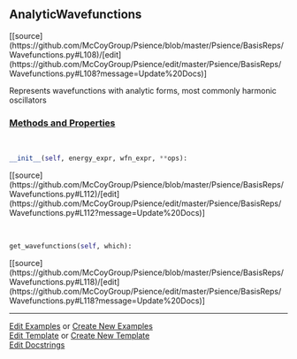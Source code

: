 ## <a id="Psience.BasisReps.Wavefunctions.AnalyticWavefunctions">AnalyticWavefunctions</a> 
<div class="docs-source-link" markdown="1">
[[source](https://github.com/McCoyGroup/Psience/blob/master/Psience/BasisReps/Wavefunctions.py#L108)/[edit](https://github.com/McCoyGroup/Psience/edit/master/Psience/BasisReps/Wavefunctions.py#L108?message=Update%20Docs)]
</div>

Represents wavefunctions with analytic forms, most commonly harmonic oscillators

<div class="collapsible-section">
 <div class="collapsible-section collapsible-section-header" markdown="1">
 
### <a class="collapse-link" data-toggle="collapse" href="#methods">Methods and Properties</a> <a class="float-right" data-toggle="collapse" href="#methods"><i class="fa fa-chevron-down"></i></a>

 </div>
 <div class="collapsible-section collapsible-section-body collapse" id="methods" markdown="1">

<a id="Psience.BasisReps.Wavefunctions.AnalyticWavefunctions.__init__" class="docs-object-method">&nbsp;</a> 
```python
__init__(self, energy_expr, wfn_expr, **ops): 
```
<div class="docs-source-link" markdown="1">
[[source](https://github.com/McCoyGroup/Psience/blob/master/Psience/BasisReps/Wavefunctions.py#L112)/[edit](https://github.com/McCoyGroup/Psience/edit/master/Psience/BasisReps/Wavefunctions.py#L112?message=Update%20Docs)]
</div>

<a id="Psience.BasisReps.Wavefunctions.AnalyticWavefunctions.get_wavefunctions" class="docs-object-method">&nbsp;</a> 
```python
get_wavefunctions(self, which): 
```
<div class="docs-source-link" markdown="1">
[[source](https://github.com/McCoyGroup/Psience/blob/master/Psience/BasisReps/Wavefunctions.py#L118)/[edit](https://github.com/McCoyGroup/Psience/edit/master/Psience/BasisReps/Wavefunctions.py#L118?message=Update%20Docs)]
</div>

 </div>
</div>






___

[Edit Examples](https://github.com/McCoyGroup/Psience/edit/gh-pages/ci/examples/Psience/BasisReps/Wavefunctions/AnalyticWavefunctions.md) or 
[Create New Examples](https://github.com/McCoyGroup/Psience/new/gh-pages/?filename=ci/examples/Psience/BasisReps/Wavefunctions/AnalyticWavefunctions.md) <br/>
[Edit Template](https://github.com/McCoyGroup/Psience/edit/gh-pages/ci/docs/Psience/BasisReps/Wavefunctions/AnalyticWavefunctions.md) or 
[Create New Template](https://github.com/McCoyGroup/Psience/new/gh-pages/?filename=ci/docs/templates/Psience/BasisReps/Wavefunctions/AnalyticWavefunctions.md) <br/>
[Edit Docstrings](https://github.com/McCoyGroup/Psience/edit/master/Psience/BasisReps/Wavefunctions.py#L108?message=Update%20Docs)
